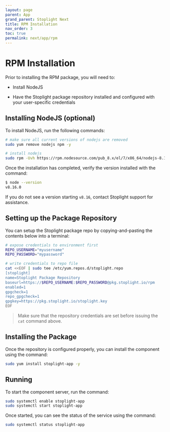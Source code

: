 ```yaml
---
layout: page
parent: App
grand_parent: Stoplight Next
title: RPM Installation
nav_order: 3
toc: true
permalink: next/app/rpm
---
```


# RPM Installation

Prior to installing the RPM package, you will need to:

- Install NodeJS

- Have the Stoplight package repository installed and configured with your user-specific credentials

## Installing NodeJS (optional)

To install NodeJS, run the following commands:

```bash
# make sure all current versions of nodejs are removed
sudo yum remove nodejs npm -y

# install nodejs
sudo rpm -Uvh https://rpm.nodesource.com/pub_8.x/el/7/x86_64/nodejs-8.16.0-1nodesource.x86_64.rpm
```

Once the installation has completed, verify the version installed with the command:

```bash
$ node --version
v8.16.0
```

If you do not see a version starting `v8.16`, contact Stoplight support for assistance.

## Setting up the Package Repository

You can setup the Stoplight package repo by copying-and-pasting the contents
below into a terminal:

```bash
# expose credentials to environment first
REPO_USERNAME="myusername"
REPO_PASSWORD="mypassword"

# write credentials to repo file
cat <<EOF | sudo tee /etc/yum.repos.d/stoplight.repo
[stoplight]
name=Stoplight Package Repository
baseurl=https://$REPO_USERNAME:$REPO_PASSWORD@pkg.stoplight.io/rpm
enabled=1
gpgcheck=1
repo_gpgcheck=1
gpgkey=https://pkg.stoplight.io/stoplight.key
EOF
```

> Make sure that the repository credentials are set before issuing the `cat` command above.

## Installing the Package

Once the repository is configured properly, you can install the component using
the command:

```bash
sudo yum install stoplight-app -y
```

## Running

To start the component server, run the command:

```bash
sudo systemctl enable stoplight-app
sudo systemctl start stoplight-app
```

Once started, you can see the status of the service using the command:

```bash
sudo systemctl status stoplight-app
```
